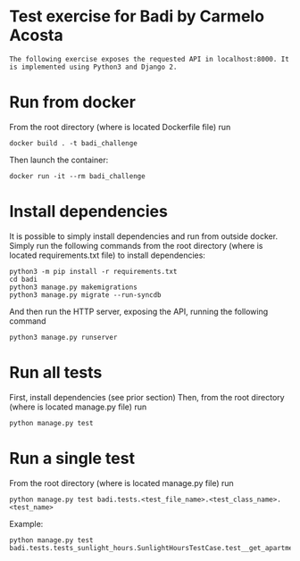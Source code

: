 # Test exercise for Badi by Carmelo Acosta 

    The following exercise exposes the requested API in localhost:8000. It is implemented using Python3 and Django 2.

# Run from docker

From the root directory (where is located Dockerfile file) run

    docker build . -t badi_challenge

Then launch the container:

    docker run -it --rm badi_challenge

# Install dependencies

It is possible to simply install dependencies and run from outside docker. Simply run the following commands from 
the root directory (where is located requirements.txt file) to install dependencies:

    python3 -m pip install -r requirements.txt
    cd badi
    python3 manage.py makemigrations
    python3 manage.py migrate --run-syncdb
    
And then run the HTTP server, exposing the API, running the following command

    python3 manage.py runserver

# Run all tests

First, install dependencies (see prior section)
Then, from the root directory (where is located manage.py file) run

    python manage.py test

# Run a single test

From the root directory (where is located manage.py file) run

    python manage.py test badi.tests.<test_file_name>.<test_class_name>.<test_name>

Example:

    python manage.py test badi.tests.tests_sunlight_hours.SunlightHoursTestCase.test__get_apartment_dawn__ok
